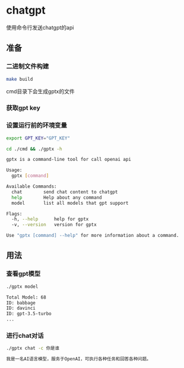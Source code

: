 # chatgpt
使用命令行发送chatgpt的api

## 准备

### 二进制文件构建
```Bash
make build
```
cmd目录下会生成gptx的文件

### 获取gpt key

### 设置运行前的环境变量
```Bash
export GPT_KEY="GPT_KEY"
```

```Bash
cd ./cmd && ./gptx -h

gptx is a command-line tool for call openai api

Usage:
  gptx [command]

Available Commands:
  chat        send chat content to chatgpt
  help        Help about any command
  model       list all models that gpt support

Flags:
  -h, --help      help for gptx
  -v, --version   version for gptx

Use "gptx [command] --help" for more information about a command.
```

## 用法

### 查看gpt模型

```Bash
./gptx model

Total Model: 68
ID: babbage
ID: davinci
ID: gpt-3.5-turbo
...
```
### 进行chat对话

```Bash
./gptx chat -c 你是谁 

我是一名AI语言模型，服务于OpenAI，可执行各种任务和回答各种问题。
```